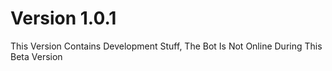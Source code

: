 # Version 1.0.1
This Version Contains Development Stuff, The Bot Is Not Online During This Beta Version
